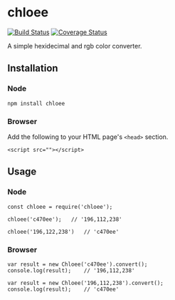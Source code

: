 # chloee
[![Build Status](https://travis-ci.org/heyitsjhu/chloee.svg?branch=master)](https://travis-ci.org/heyitsjhu/chloee)
[![Coverage Status](https://coveralls.io/repos/github/heyitsjhu/chloee/badge.svg?branch=master)](https://coveralls.io/github/heyitsjhu/chloee?branch=master)

A simple hexidecimal and rgb color converter.

## Installation

### Node

```
npm install chloee
```

### Browser
Add the following to your HTML page's `<head>` section.

```
<script src=""></script>
```

## Usage

### Node

```
const chloee = require('chloee');

chloee('c470ee');   // '196,112,238'

chloee('196,122,238')   // 'c470ee'
```

### Browser

```
var result = new Chloee('c470ee').convert();
console.log(result);    // '196,112,238'

var result = new Chloee('196,112,238').convert();
console.log(result);    // 'c470ee'
```